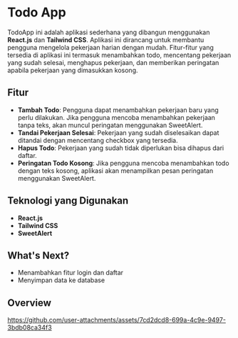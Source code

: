 # Todo App

TodoApp ini adalah aplikasi sederhana yang dibangun menggunakan **React.js** dan **Tailwind CSS**. Aplikasi ini dirancang untuk membantu pengguna mengelola pekerjaan harian dengan mudah. Fitur-fitur yang tersedia di aplikasi ini termasuk menambahkan todo, mencentang pekerjaan yang sudah selesai, menghapus pekerjaan, dan memberikan peringatan apabila pekerjaan yang dimasukkan kosong.

## Fitur

- **Tambah Todo**: Pengguna dapat menambahkan pekerjaan baru yang perlu dilakukan. Jika pengguna mencoba menambahkan pekerjaan tanpa teks, akan muncul peringatan menggunakan SweetAlert.
- **Tandai Pekerjaan Selesai**: Pekerjaan yang sudah diselesaikan dapat ditandai dengan mencentang checkbox yang tersedia.
- **Hapus Todo**: Pekerjaan yang sudah tidak diperlukan bisa dihapus dari daftar.
- **Peringatan Todo Kosong**: Jika pengguna mencoba menambahkan todo dengan teks kosong, aplikasi akan menampilkan pesan peringatan menggunakan SweetAlert.

## Teknologi yang Digunakan

- **React.js**
- **Tailwind CSS**
- **SweetAlert**

## What's Next?
- Menambahkan fitur login dan daftar 
- Menyimpan data ke database

## Overview
https://github.com/user-attachments/assets/7cd2dcd8-699a-4c9e-9497-3bdb08ca34f3

